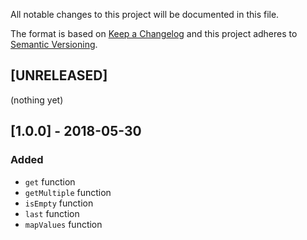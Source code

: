All notable changes to this project will be documented in this file.

The format is based on [Keep a Changelog](http://keepachangelog.com/en/1.0.0/)
and this project adheres to [Semantic Versioning](http://semver.org/spec/v2.0.0.html).

## [UNRELEASED]
(nothing yet)

## [1.0.0] - 2018-05-30
### Added
- `get` function 
- `getMultiple` function 
- `isEmpty` function 
- `last` function 
- `mapValues` function 